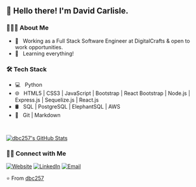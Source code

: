 <h2> 👋 Hello there! I'm David Carlisle.</h2>

<h3> 👨🏻‍💻 About Me </h3>

- 💼 &nbsp; Working as a Full Stack Software Engineer at DigitalCrafts & open to work opportunities.
- 🌱 &nbsp; Learning everything!


<h3>🛠 Tech Stack</h3>

- 💻 &nbsp; Python
- 🌐 &nbsp; HTML5 | CSS3 | JavaScript | Bootstrap | React Bootstrap | Node.js | Express.js | Sequelize.js | React.js
- 🛢 &nbsp; SQL | PostgreSQL | ElephantSQL | AWS
- 🔧 &nbsp; Git | Markdown 


<br/>

[![dbc257's GitHub Stats](https://github-readme-stats.vercel.app/api?username=dbc257&show_icons=true)](https://github.com/dbc257)

<h3> 🤝🏻 Connect with Me </h3>

<p>
<a href="https://www.davidcarlisle.me/" target-"_blank"><img alt="Website" src="https://img.shields.io/badge/Website-www.davidcarlisle.me/-blue?style=flat-square&logo=google-chrome"></a>
<a href="https://www.linkedin.com/in/dbc257/" target-"_blank"><img alt="LinkedIn" src="https://img.shields.io/badge/LinkedIn-David%20Carlisle%20-blue?style=flat-square&logo=linkedin"></a>
<a href="mailto:davidcarlisle100@gmail.com"><img alt="Email" src="https://img.shields.io/badge/Email-davidcarlisle100@gmail.com-blue?style=flat-square&logo=gmail"></a>
</p>

⭐️ From [dbc257](https://github.com/dbc257)


<!--
**dbc257/dbc257** is a ✨ _special_ ✨ repository because its `README.md` (this file) appears on your GitHub profile.
### Hi there 👋
 align="center"

Here are some ideas to get you started:

- 🔭 I’m currently working on ...
- 🌱 I’m currently learning ...
- 👯 I’m looking to collaborate on ...
- 🤔 I’m looking for help with ...
- 💬 Ask me about ...
- 📫 How to reach me: ...
- 😄 Pronouns: ...
- ⚡ Fun fact: ...
-->
